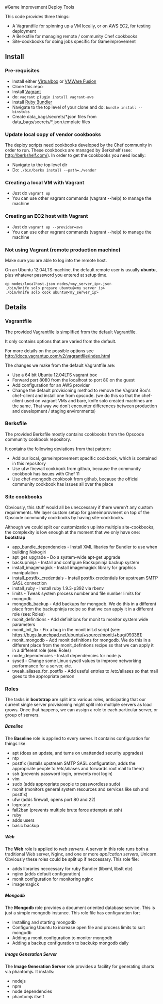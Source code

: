 #Game Improvement Deploy Tools

This code provides three things:

* A Vagrantfile for spinning up a VM locally, or on AWS EC2, for testing deployment
* A Berksfile for managing remote / community Chef cookbooks
* Site-cookbooks for doing jobs specific for Gameimprovement


## Install

### Pre-requisites

* Install either [Virtualbox](https://www.virtualbox.org/wiki/Downloads) or
  [VMWare Fusion](https://my.vmware.com/web/vmware/evalcenter?p=vmware-fusion5)
* Clone this repo
* Install [Vagrant](http://www.vagrantup.com/)
* do: `vagrant plugin install vagrant-aws`
* Install [Ruby Bundler](http://gembundler.com/)
* Navigate to the top level of your clone and do: `bundle install --binstubs` 
* Create data\_bags/secrets/\*.json files from data\_bags/secrets/\*.json.template files

### Update local copy of vendor cookbooks

The deploy scripts need cookbooks developed by the Chef community in order to
run.  These cookbooks are managed by Berkshelf (see: http://berkshelf.com/).
In order to get the cookbooks you need locally:

* Navigate to the top level dir
* Do: `./bin/berks install --path=./vendor`

### Creating a local VM with Vagrant

* Just do `vagrant up` 
* You can use other vagrant commands (vagrant --help) to manage the machine

### Creating an EC2 host with Vagrant

* Just do `vagrant up --provider=aws`
* You can use other vagrant commands (vagrant --help) to manage the machine

### Not using Vagrant (remote production machine)

Make sure you are able to log into the remote host. 

On an Ubuntu 12.04LTS machine, the default remote user is usually **ubuntu**, 
plus whatever password you entered at setup time.

    cp nodes/localhost.json nodes/<my_server_ip>.json
    ./bin/knife solo prepare ubuntu@<my_server_ip>
    ./bin/knife solo cook ubuntu@<my_server_ip>


## Details

### Vagrantfile

The provided Vagrantfile is simplified from the default Vagrantfile. 

It only contains options that are varied from the default.  

For more details on the possible options see http://docs.vagrantup.com/v2/vagrantfile/index.html

The changes we make from the default Vagrantfile are:

* Use a 64 bit Ubuntu 12.04LTS vagrant box
* Forward port 8080 from the localhost to port 80 on the guest
* Add configuration for an AWS provider
* Change the default provisioning method to remove the Vagrant Box's 
  chef-client and install one from opscode.  (we do this so that the 
  chef-client used on vagrant VMs and bare, knife solo created machines
  are the same.  That way we don't encounter differences between production
  and development / staging environments)

### Berksfile

The provided Berksfile mostly contains cookbooks from the Opscode community
cookbook repository.

It contains the following deviations from that pattern:

* Add our local, gameimprovement specific cookbook, which is contained in this
  repository
* Use ufw firewall cookbook from github, because the community cookbook has
  issues with Chef 11
* Use chef-mongodb cookbook from github, because the official community
  cookbook has issues all over the place 

### Site cookbooks

Obviously, this stuff would all be uneccessary if there weren't any custom
requirements.  We layer custom setup for gameimprovment on top of the Opscode
community cookbooks by having site-cookbooks.  

Although we could split our customization up into multiple site-cookbooks, the
complexity is low enough at the moment that we only have one: **bootstrap**

* app\_bundle\_dependencies - Install XML libaries for Bundler to use when
  building Nokogiri 
* apt\_get\_upgrade - Do a system-wide apt-get upgrade
* backupninja - Install and configure Backupninja backup system
* install\_imagemagick - Install imagemagick library for graphics manipulation
* install\_postfix\_credentials - Install postfix credentials for upstream SMTP
  SASL connection
* install\_ruby - Install ruby 1.9.3-p392 via rbenv
* limits - Tweak system process number and file number limits for mongodb
* mongodb\_backup - Add backups for mongodb. We do this in a different place
  from the backupninja recipe so that we can apply it in a different role
  (see: Roles)
* monit\_definitions - Add definitions for monit to monitor system wide
  parameters
* monit\_init\_fix - Fix a bug in the monit init.d script (see:
  https://bugs.launchpad.net/ubuntu/+source/monit/+bug/993381)
* monit\_mongodb - Add monit definitions for mongodb. We do this in a different
  place from the monit\_defintions recipe so that we can apply it in a
  different role (see: Roles)
* node\_dependencies - Install dependencies for node.js
* sysctl - Change some Linux sysctl values to improve networking performance
  for a server, etc.
* tweak\_aliases\_for\_postfix - Add useful entries to /etc/aliases so that
  mail goes to the appropriate person

### Roles

The tasks in **bootstrap** are split into various roles, anticipating that our
current single server provisioning might split into multiple servers as load
grows.  Once that happens, we can assign a role to each particular server, or
group of servers.

##### Baseline 

The **Baseline** role is applied to every server. It contains configuration for
things like:

* apt (does an update, and turns on unattended security upgrades)
* ntp 
* postfix (installs upstream SMTP SASL configuration, adds the appropriate
  people to /etc/aliases and forwards root mail to them)
* ssh (prevents password login, prevents root login)
* vim
* sudo (adds appropriate people to passwordless sudo)
* monit (monitors general system resources and services like ssh and postfix)
* ufw (adds firewall, opens port 80 and 22)
* logrotate
* fail2ban (prevents multiple brute force attempts at ssh)
* ruby
* adds users
* basic backup

##### Web

The **Web** role is applied to _web servers_.   A server in this role runs both
a traditional Web server, Nginx, and one or more _application servers_,
Unicorn.  Obviously these roles could be split up  if neccessary.  This role
file:

* adds libraries neccessary for ruby Bundler (libxml, libslt etc)
* nginx (adds default configuration)
* monit configuration for monitoring nginx
* imagemagick

##### Mongodb

The **Mongodb** role provides a document oriented database service.  This is
just a simple mongodb instance.  This role file has configuration for;

* Installing and starting mongodb
* Configuring Ubuntu to increase open file and process limits to suit mongodb
* Adding a monit configuration to monitor mongodb
* Adding a backup configuration to backukp mongodb daily

##### Image Generation Server

The **Image Generation Server** role provides a facility for generating charts
via phantomjs.  It installs:

* nodejs
* npm
* node dependencies
* phantomjs itself
